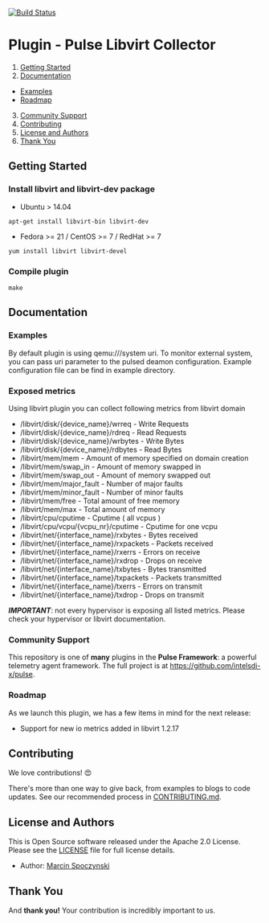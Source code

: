 <!--
http://www.apache.org/licenses/LICENSE-2.0.txt


Copyright 2015 Intel Corporation

Licensed under the Apache License, Version 2.0 (the "License");
you may not use this file except in compliance with the License.
You may obtain a copy of the License at

    http://www.apache.org/licenses/LICENSE-2.0

Unless required by applicable law or agreed to in writing, software
distributed under the License is distributed on an "AS IS" BASIS,
WITHOUT WARRANTIES OR CONDITIONS OF ANY KIND, either express or implied.
See the License for the specific language governing permissions and
limitations under the License.
-->
[![Build Status](https://magnum.travis-ci.com/intelsdi-x/pulse.svg?token=2ujsxEpZo1issFyVWX29&branch=master)](https://magnum.travis-ci.com/intelsdi-x/pulse-plugin-collector-libvirt )
# Plugin - Pulse Libvirt Collector

1. [Getting Started](#getting-started)
2. [Documentation](#documentation)
  * [Examples](#examples)
  * [Roadmap](#roadmap)
3.  [Community Support](#community-support)
4. [Contributing](#contributing)
5. [License and Authors](#license-and-authors)
6. [Thank You](#thank-you)

## Getting Started


### Install libvirt and libvirt-dev package

* Ubuntu > 14.04
```
apt-get install libvirt-bin libvirt-dev
```
* Fedora >= 21 / CentOS >= 7 / RedHat >= 7
```
yum install libvirt libvirt-devel
```

### Compile plugin
```
make
```

## Documentation

### Examples

By default plugin is using qemu:///system uri. To monitor external
system, you can pass uri parameter to the pulsed deamon configuration.
Example configuration file can be find in example directory.


### Exposed metrics
Using libvirt plugin you can collect following metrics from libvirt domain

*  /libvirt/disk/{device_name}/wrreq - Write Requests
*  /libvirt/disk/{device_name}/rdreq - Read Requests
*  /libvirt/disk/{device_name}/wrbytes - Write Bytes
*  /libvirt/disk/{device_name}/rdbytes - Read Bytes
*  /libvirt/mem/mem - Amount of memory specified on domain creation
*  /libvirt/mem/swap_in - Amount of memory swapped in
*  /libvirt/mem/swap_out - Amount of memory swapped out
*  /libvirt/mem/major_fault - Number of major faults
*  /libvirt/mem/minor_fault - Number of minor faults
*  /libvirt/mem/free - Total amount of free memory
*  /libvirt/mem/max - Total amount of memory
*  /libvirt/cpu/cputime - Cputime ( all vcpus )
*  /libvirt/cpu/vcpu/{vcpu_nr}/cputime - Cputime for one vcpu
*  /libvirt/net/{interface_name}/rxbytes - Bytes received
*  /libvirt/net/{interface_name}/rxpackets - Packets received
*  /libvirt/net/{interface_name}/rxerrs - Errors on receive
*  /libvirt/net/{interface_name}/rxdrop - Drops on receive
*  /libvirt/net/{interface_name}/txbytes - Bytes transmitted
*  /libvirt/net/{interface_name}/txpackets - Packets transmitted
*  /libvirt/net/{interface_name}/txerrs - Errors on transmit
*  /libvirt/net/{interface_name}/txdrop - Drops on transmit

**_IMPORTANT_**: not every hypervisor is exposing all listed metrics. Please check
your hypervisor or libvirt documentation.

### Community Support
This repository is one of **many** plugins in the **Pulse Framework**: a powerful telemetry agent framework.
The full project is at https://github.com/intelsdi-x/pulse.

### Roadmap
As we launch this plugin, we has a few items in mind for the next release:
* Support for new io metrics added in libvirt 1.2.17

## Contributing
We love contributions! :heart_eyes:

There's more than one way to give back, from examples to blogs to code updates. See our recommended process in [CONTRIBUTING.md](CONTRIBUTING.md).

## License and Authors
This is Open Source software released under the Apache 2.0 License. Please see the [LICENSE](LICENSE) file for full license details.

* Author: [Marcin Spoczynski](https://github.com/sandlbn/)

## Thank You
And **thank you!** Your contribution is incredibly important to us.

